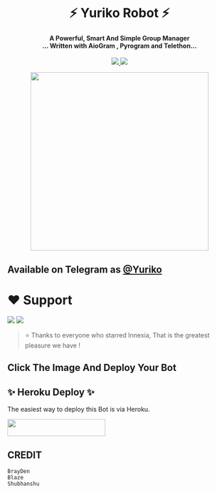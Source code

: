 <h1 align="center"><b> ⚡ Yuriko Robot ⚡ </b></h1>

<h4 align="center">A Powerful, Smart And Simple Group Manager <br> ... Written with AioGram , Pyrogram and Telethon...</h4>
<p align='center'>
  <a href="https://www.python.org/" alt="made-with-python"> <img src="https://img.shields.io/badge/Made%20with-Python-1f425f.svg?style=flat-square&logo=python&color=blue" /> </a>
  <a href="https://github.com/TeamDeeCode/Yuriko/graphs/commit-activity" alt="Maintenance"> <img src="https://img.shields.io/badge/Maintained%3F-yes-green.svg?style=flat-square" /> </a>
</p>

<p align="center"><a href="https://t.me/YurikoRobot"><img src="(https://telegra.ph/file/e641d3dd2ccdce6a3d934.jpg)" width="400"></a></p>

## Available on Telegram as [@Yuriko](https://t.me/YurikoRobot)

# ❤️ Support
<a href="https://t.me/DeeCodeBots"><img src="https://img.shields.io/badge/Join-Telegram%20Channel-red.svg?logo=Telegram"></a>
<a href="t.me/DeCodeSupport"><img src="https://img.shields.io/badge/Join-Telegram%20Group-blue.svg?logo=telegram"></a>


> ⭐️ Thanks to everyone who starred Innexia, That is the greatest pleasure we have !

## Click The Image And Deploy Your Bot

## ✨ Heroku Deploy ✨
The easiest way to deploy this Bot is via Heroku.

<p align="left"><a href="https://heroku.com/deploy?template=https://github.com/TeamDeeCode/Yuriko"> <img src="https://img.shields.io/badge/Deploy%20To%20Heroku-black?style=for-the-badge&logo=heroku" width="220" height="38.45"/></a></p>



## CREDIT
```
BrayDen
Blaze
Shubhanshu
```

